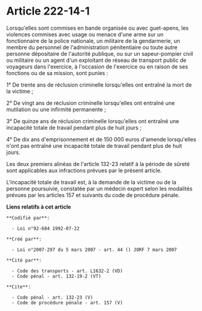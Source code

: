 # Article 222-14-1

Lorsqu'elles sont commises en bande organisée ou avec guet-apens, les violences commises avec usage ou menace d'une arme sur
un fonctionnaire de la police nationale, un militaire de la gendarmerie, un membre du personnel de l'administration
pénitentiaire ou toute autre personne dépositaire de l'autorité publique, ou sur un sapeur-pompier civil ou militaire ou un
agent d'un exploitant de réseau de transport public de voyageurs dans l'exercice, à l'occasion de l'exercice ou en raison de
ses fonctions ou de sa mission, sont punies : 

1° De trente ans de réclusion criminelle lorsqu'elles ont entraîné la mort de la victime ; 

2° De vingt ans de réclusion criminelle lorsqu'elles ont entraîné une mutilation ou une infirmité permanente ; 

3° De quinze ans de réclusion criminelle lorsqu'elles ont entraîné une incapacité totale de travail pendant plus de huit
jours ; 

4° De dix ans d'emprisonnement et de 150 000 euros d'amende lorsqu'elles n'ont pas entraîné une incapacité totale de travail
pendant plus de huit jours. 

Les deux premiers alinéas de l'article 132-23 relatif à la période de sûreté sont applicables aux infractions prévues par le
présent article. 

L'incapacité totale de travail est, à la demande de la victime ou de la personne poursuivie, constatée par un médecin expert
selon les modalités prévues par les articles 157 et suivants du code de procédure pénale.

**Liens relatifs à cet article**

	**Codifié par**:

	  - Loi n°92-684 1992-07-22

	**Créé par**:

	  - Loi n°2007-297 du 5 mars 2007 - art. 44 () JORF 7 mars 2007

	**Cité par**:

	  - Code des transports - art. L1632-2 (VD)
	  - Code pénal - art. 132-19-2 (VT)

	**Cite**:

	  - Code pénal - art. 132-23 (V)
	  - Code de procédure pénale - art. 157 (V)
